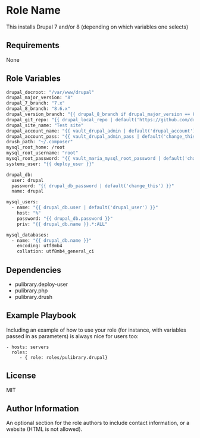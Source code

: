 Role Name
=========

This installs Drupal 7 and/or 8 (depending on which variables one selects)

Requirements
------------

None

Role Variables
--------------

```bash
drupal_docroot: "/var/www/drupal"
drupal_major_version: "8"
drupal_7_branch: "7.x"
drupal_8_branch: "8.6.x"
drupal_version_branch: "{{ drupal_8_branch if drupal_major_version == 8 else drupal_7_branch }}"
drupal_git_repo: "{{ drupal_local_repo | default('https://github.com/drupal/drupal.git') }}"
drupal_site_name: "Test site"
drupal_account_name: "{{ vault_drupal_admin | default('drupal_account') }}"
drupal_account_pass: "{{ vault_drupal_admin_pass | default('change_this') }}"
drush_path: "~/.composer"
mysql_root_home: /root
mysql_root_username: "root"
mysql_root_password: "{{ vault_maria_mysql_root_password | default('change_this') }}"
systems_user: "{{ deploy_user }}"

drupal_db:
  user: drupal
  password: "{{ drupal_db_password | default('change_this') }}"
  name: drupal

mysql_users:
  - name: "{{ drupal_db.user | default('drupal_user') }}"
    host: "%"
    password: "{{ drupal_db.password }}"
    priv: "{{ drupal_db.name }}.*:ALL"

mysql_databases:
  - name: "{{ drupal_db.name }}"
    encoding: utf8mb4
    collation: utf8mb4_general_ci
```


Dependencies
------------

- pulibrary.deploy-user
- pulibrary.php
- pulibrary.drush

Example Playbook
----------------

Including an example of how to use your role (for instance, with variables
passed in as parameters) is always nice for users too:

    - hosts: servers
      roles:
         - { role: roles/pulibrary.drupal}

License
-------

MIT

Author Information
------------------

An optional section for the role authors to include contact information, or a
website (HTML is not allowed).
